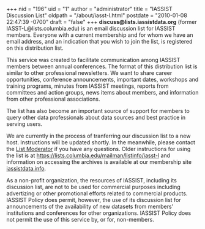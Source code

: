+++
nid = "196"
uid = "1"
author = "administrator"
title = "IASSIST Discussion List"
oldpath = "/about/iasst-l.html"
postdate = "2010-01-08 22:47:39 -0700"
draft = "false"
+++
**discuss\@lists.iassistdata.org** (former IASST-L\@lists.columbia.edu)
is an email discussion list for IASSIST members. Everyone with a current
membership and for whom we have an email address, and an indication that
you wish to join the list, is registered on this distribution list.

This service was created to facilitate communication among IASSIST
members between annual conferences. The format of this distribution list
is similar to other professional newsletters. We want to share career
opportunities, conference announcements, important dates, workshops and
training programs, minutes from IASSIST meetings, reports from
committees and action groups, news items about members, and information
from other professional associations.

The list has also become an important source of support for members to
query other data professionals about data sources and best practice in
serving users.

We are currently in the process of tranferring our discussion list to a
new host. Instructions will be updated shortly. In the meanwhile, please
contact the [List Moderator](https://iassistdata.org/about/web-team) if
you have any questions. Older instructions for using the list is at
<https://lists.columbia.edu/mailman/listinfo/iasst-l> and information on
accessing the archives is available at our membership site
[iassistdata.info](http://www.iassistdata.info).

As a non-profit organization, the resources of IASSIST, including its
discussion list, are not to be used for commercial purposes including
advertizing or other promotional efforts related to commercial products.
IASSIST Policy does permit, however, the use of its discussion list for
announcements of the availability of new datasets from members\'
institutions and conferences for other organizations. IASSIST Policy
does not permit the use of this service by, or for, non-members.
